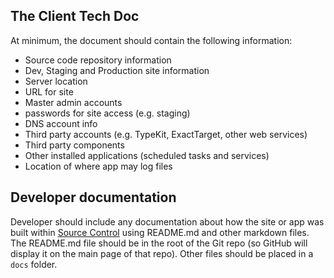 ## The Client Tech DocAt minimum, the document should contain the following information:
* Source code repository information* Dev, Staging and Production site information* Server location* URL for site* Master admin accounts* passwords for site access (e.g. staging)* DNS account info* Third party accounts (e.g. TypeKit, ExactTarget, other web services)* Third party components* Other installed applications (scheduled tasks and services)* Location of where app may log files
## Developer documentation ##
Developer should include any documentation about how the site or app was built within [Source Control](SourceControl.md) using README.md and other markdown files.  The README.md file should be in the root of the Git repo (so GitHub will display it on the main page of that repo).  Other files should be placed in a `docs` folder.
